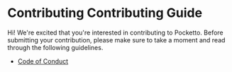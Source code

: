 # Contributing Contributing Guide

Hi! We're excited that you're interested in contributing to Pocketto. Before submitting your contribution, please make sure to take a moment and read through the following guidelines.

- [Code of Conduct](CODE_OF_CONDUCT.md)
